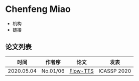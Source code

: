 # Chenfeng Miao

- 机构
- 链接

## 论文列表

| 时间 | 作者序 | 论文 | 发表 |
|:-:|:-:|---|---|
| 2020.05.04 | No.01/06 | [Flow-TTS](../Models/TTS2_Acoustic/2020.05.04_Flow-TTS.md) | ICASSP 2020 |
